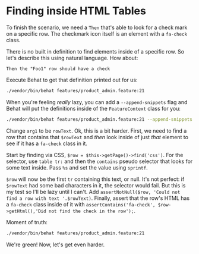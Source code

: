 # Finding inside HTML Tables

To finish the scenario, we need a `Then` that's able to look for a check mark on
a specific row. The checkmark icon itself is an element with a `fa-check` class.

There is no built in definition to find elements inside of a specific row. So let's
describe this using natural language. How about:

    Then the "Foo1" row should have a check 

Execute Behat to get that definition printed out for us:

```bash
./vendor/bin/behat features/product_admin.feature:21
```

When you're feeling *really* lazy, you can add a `--append-snippets` flag and Behat
will put the definitions inside of the `FeatureContext` class for you:

```bash
./vendor/bin/behat features/product_admin.feature:21 --append-snippets
```

Change `arg1` to be `rowText`. Ok, this is a bit harder. First, we need to find a
row that contains that `$rowText` and *then* look inside of just *that* element to
see if it has a `fa-check` class in it.

Start by finding via CSS, `$row = $this->getPage()->find('css')`. For the selector,
use `table tr:` and then the `contains` pseudo selector that looks for some text inside.
Pass `%s` and set the value using `sprintf`.

`$row` will now be the first `tr` containing this text, or null. It's not perfect:
if `$rowText` had some bad characters in it, the selector would fail. But this is
my test so I'll be lazy until I can't. Add
`assertNotNull($row, 'Could not find a row with text '.$rowText)`. Finally, assert
that the row's HTML has a `fa-check` class inside of it with
`assertContains('fa-check', $row->getHtml(),'Did not find the check in the row');`.

Moment of truth:

```bash
./vendor/bin/behat features/product_admin.feature:21
```

We're green! Now, let's get even harder.